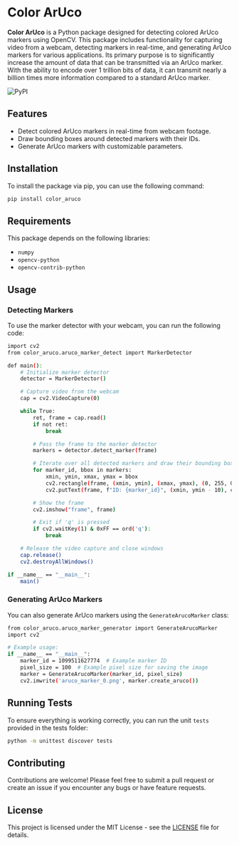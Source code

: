 # Color ArUco

**Color ArUco** is a Python package designed for detecting colored ArUco markers using OpenCV. This package includes functionality for capturing video from a webcam, detecting markers in real-time, and generating ArUco markers for various applications. Its primary purpose is to significantly increase the amount of data that can be transmitted via an ArUco marker. With the ability to encode over 1 trillion bits of data, it can transmit nearly a billion times more information compared to a standard ArUco marker.

![PyPI](https://img.shields.io/pypi/v/color-aruco?color=blue)

## Features

- Detect colored ArUco markers in real-time from webcam footage.
- Draw bounding boxes around detected markers with their IDs.
- Generate ArUco markers with customizable parameters.

## Installation

To install the package via pip, you can use the following command:

```bash
pip install color_aruco
```
## Requirements
This package depends on the following libraries:

- ```numpy```
- ```opencv-python```
- ```opencv-contrib-python```

## Usage

### Detecting Markers
To use the marker detector with your webcam, you can run the following code:
```bash
import cv2
from color_aruco.aruco_marker_detect import MarkerDetector

def main():
    # Initialize marker detector
    detector = MarkerDetector()

    # Capture video from the webcam
    cap = cv2.VideoCapture(0)

    while True:
        ret, frame = cap.read()
        if not ret:
            break

        # Pass the frame to the marker detector
        markers = detector.detect_marker(frame)

        # Iterate over all detected markers and draw their bounding boxes and IDs
        for marker_id, bbox in markers:
            xmin, ymin, xmax, ymax = bbox
            cv2.rectangle(frame, (xmin, ymin), (xmax, ymax), (0, 255, 0), 2)
            cv2.putText(frame, f"ID: {marker_id}", (xmin, ymin - 10), cv2.FONT_HERSHEY_SIMPLEX, 0.6, (0, 255, 0), 2)

        # Show the frame
        cv2.imshow("frame", frame)

        # Exit if 'q' is pressed
        if cv2.waitKey(1) & 0xFF == ord('q'):
            break

    # Release the video capture and close windows
    cap.release()
    cv2.destroyAllWindows()

if __name__ == "__main__":
    main()
```

### Generating ArUco Markers
You can also generate ArUco markers using the ```GenerateArucoMarker``` class:
```bash
from color_aruco.aruco_marker_generator import GenerateArucoMarker
import cv2

# Example usage:
if __name__ == "__main__":
    marker_id = 1099511627774  # Example marker ID
    pixel_size = 100  # Example pixel size for saving the image
    marker = GenerateArucoMarker(marker_id, pixel_size)
    cv2.imwrite('aruco_marker_0.png', marker.create_aruco())
```

## Running Tests
To ensure everything is working correctly, you can run the unit ```tests``` provided in the tests folder:
```bash
python -m unittest discover tests
```

## Contributing
Contributions are welcome! Please feel free to submit a pull request or create an issue if you encounter any bugs or have feature requests.

## License
This project is licensed under the MIT License - see the [LICENSE](https://github.com/AydenBravender/color_aruco/blob/main/LICENSE) file for details.
